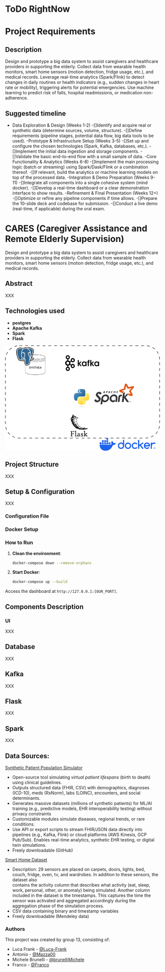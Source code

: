 # ToDo RightNow


# Project Requirements
## Description 
Design and prototype a big data system to assist caregivers and healthcare providers in supporting the elderly. Collect data from wearable health monitors, smart home sensors (motion detection, fridge usage, etc.), and medical records. Leverage real-time analytics (Spark/Flink) to detect changes in daily routines or health indicators (e.g., sudden changes in heart rate or mobility), triggering alerts for potential emergencies. Use machine learning to predict risk of falls, hospital readmissions, or medication non-adherence.
## Suggested timeline
- Data Exploration & Design (Weeks 1-2)
   -[]Identify and acquire real or synthetic data (determine sources, volume, structure).
   -[]Define requirements (pipeline stages, potential data flow, big data tools to be used).
-Prototype & Infrastructure Setup (Weeks 3-5)
   -[]Set up and configure the chosen technologies (Spark, Kafka, databases, etc.).
   -[]Implement the initial data ingestion and storage components.
   -[]Validate the basic end-to-end flow with a small sample of data.
-Core Functionality & Analytics (Weeks 6-8)
   -[]Implement the main processing logic (batch or streaming) using Spark/Dask/Flink or a combination thereof.
   -[]If relevant, build the analytics or machine learning models on top of the processed data.
-Integration & Demo Preparation (Weeks 9-11)
   -[]Integrate all components into a single cohesive system (mind docker).
   -[]Develop a real-time dashboard or a clear demonstration interface to show results.
-Refinement & Final Presentation (Weeks 12+)
   -[]Optimize or refine any pipeline components if time allows.
   -[]Prepare the 10-slide deck and codebase for submission.
   -[]Conduct a live demo (real-time, if applicable) during the oral exam.
# CARES (Caregiver Assistance and Remote Elderly Supervision)
Design and prototype a big data system to assist caregivers and healthcare providers in supporting the elderly. Collect data from wearable health monitors, smart home sensors (motion detection, fridge usage, etc.), and medical records.
## Abstract
XXX

## Technologies used
- **postgres**
- **Apache Kafka**
- **Spark**
- **Flask**

![System Architecture](images/system_architecture.png)

## Project Structure
XXX

## Setup & Configuration
XXX
### Configuration File
### Docker Setup
### How to Run
1. **Clean the environment**:
    ```sh
   docker-compose down --remove-orphans    
   ```
2. **Start Docker**:
    ```sh
    docker-compose up --build
    ```

Access the dashboard at `http://127.0.0.1:[OUR_PORT]`.

## Components Description
### UI
XXX
## Database
XXX
## Kafka
XXX
## Flask
XXX
## Spark
XXX

## Data Sources:
[Synthetic Patient Population Simulator](https://github.com/synthetichealth/synthea)
- Open-source tool simulating *virtual patient lifespans* (birth to death) using clinical guidelines. 
- Outputs structured data (FHIR, CSV) with demographics, diagnoses (ICD-10), meds (RxNorm), labs (LOINC), encounters, and social determinants.  
- Generates massive datasets (millions of synthetic patients) for ML/AI training (e.g., predictive models, EHR interoperability testing) without privacy constraints
- Customizable modules simulate diseases, regional trends, or rare conditions.  
- Use API or export scripts to stream FHIR/JSON data directly into pipelines (e.g., Kafka, Flink) or cloud platforms (AWS Kinesis, GCP Pub/Sub). Enables real-time analytics, synthetic EHR testing, or digital twin simulations.  
- Freely downloadable (GitHub)

[Smart Home Dataset](https://data.mendeley.com/datasets/zgsw84b2ff/1)
   - Description: 29 sensors are placed on carpets, doors, lights, bed, couch, fridge, oven, tv, and wardrobes. In addition to these sensors, the dataset also     
   contains the activity column that describes what activity (eat, sleep, work, personal, other, or anomaly) being simulated.
   Another column included in the dataset is the timestamps. This captures the time the sensor was activated and aggregated accordingly during the aggregation 
   phase of the simulation process.
   - CSV data containing binary and timestamp variables
   - Freely downloadable (Mendeley data)


### Authors
This project was created by group 13, consisting of:
 - Luca Frank - [@Luca-Frank](https://github.com/Luca-Frank)
 - Antonio - [@Mazza00](https://github.com/Mazza00)
 - Michele Brunelli - [@brunelliMichele](https://github.com/brunelliMichele)
 - Franco - [@Franco](https://github.com/)